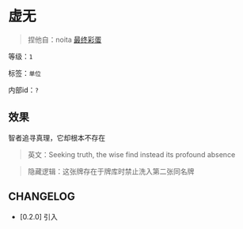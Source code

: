 # 虚无

> 捏他自：noita [最终彩蛋](https://www.bilibili.com/video/BV1DH4y1g7V5)

等级：`1`

标签：`单位`

内部id：`?`

## 效果

智者追寻真理，它却根本不存在

> 英文：Seeking truth, the wise find instead its profound absence

> 隐藏逻辑：这张牌存在于牌库时禁止洗入第二张同名牌

## CHANGELOG

- [0.2.0] 引入
